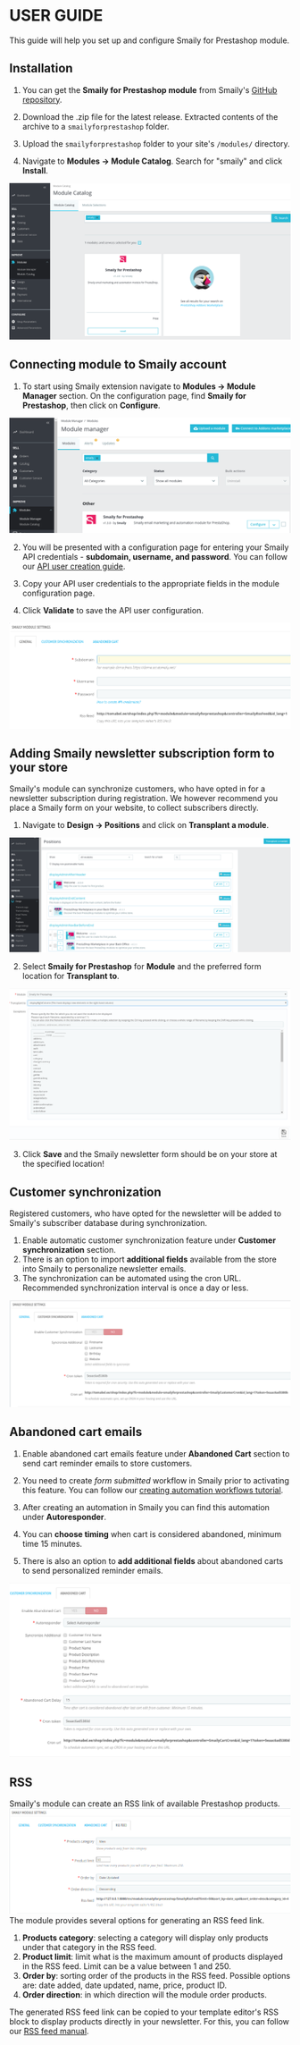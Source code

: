 # USER GUIDE

This guide will help you set up and configure Smaily for Prestashop module.

## Installation
1. You can get the **Smaily for Prestashop module** from Smaily's [GitHub repository](https://github.com/sendsmaily/smaily-prestashop-module/releases).

2. Download the .zip file for the latest release. Extracted contents of the archive to a `smailyforprestashop` folder.

3. Upload the `smailyforprestashop` folder to your site's `/modules/` directory.

4. Navigate to **Modules -> Module Catalog**. Search for "smaily" and click **Install**.

![Module install](assets/Install1.png)

## Connecting module to Smaily account

1. To start using Smaily extension navigate to **Modules -> Module Manager** section. On the configuration page, find **Smaily for Prestashop**, then click on **Configure**.

![Module configuration path](assets/Install2.png)

2. You will be presented with a configuration page for entering your Smaily API credentials - **subdomain, username, and password**.
You can follow our [API user creation guide](http://help.smaily.com/en/support/solutions/articles/16000062943-create-api-user).

3. Copy your API user credentials to the appropriate fields in the module configuration page.

4. Click **Validate** to save the API user configuration.

![API credentials section](assets/APIcredentials.png)

## Adding Smaily newsletter subscription form to your store

Smaily's module can synchronize customers, who have opted in for a newsletter subscription during registration.
We however recommend you place a Smaily form on your website, to collect subscribers directly.
1. Navigate to **Design -> Positions** and click on **Transplant a module**.

![Transplant module section](assets/Form1.png)

2. Select **Smaily for Prestashop** for **Module** and the preferred form location for **Transplant to**.

![Transplant to section](assets/Form2.png)

3. Click **Save** and the Smaily newsletter form should be on your store at the specified location!

## Customer synchronization

Registered customers, who have opted for the newsletter will be added to Smaily's subscriber database during synchronization.
1. Enable automatic customer synchronization feature under **Customer synchronization** section.
2. There is an option to import **additional fields** available from the store into Smaily to personalize newsletter emails.
3. The synchronization can be automated using the cron URL. Recommended synchronization interval is once a day or less.

![Customer synchronization section](assets/CustomerSync.png)

## Abandoned cart emails

1. Enable abandoned cart emails feature under **Abandoned Cart** section to send cart reminder emails to store customers.

2. You need to create *form submitted* workflow in Smaily prior to activating this feature. You can follow our [creating automation workflows tutorial](http://help.smaily.com/en/support/solutions/articles/16000092458-creating-automation-workflows).

3. After creating an automation in Smaily you can find this automation under **Autoresponder**.

4. You can **choose timing** when cart is considered abandoned, minimum time 15 minutes.

5. There is also an option to **add additional fields** about abandoned carts to send personalized reminder emails.

![Abandoned cart emails](assets/AbandonedCart.png)

## RSS

Smaily's module can create an RSS link of available Prestashop products.
![RSS section](assets/RSS.png)
The module provides several options for generating an RSS feed link.
1. **Products category**: selecting a category will display only products under that category in the RSS feed.
2. **Product limit**: limit what is the maximum amount of products displayed in the RSS feed. Limit can be a value between 1 and 250.
3. **Order by**: sorting order of the products in the RSS feed. Possible options are: date added, date updated, name, price, product ID.
4. **Order direction**: in which direction will the module order products.

The generated RSS feed link can be copied to your template editor's RSS block to display products directly in your newsletter. For this, you can follow our [RSS feed manual](http://help.smaily.com/en/support/solutions/articles/16000077027-rss-feed).
